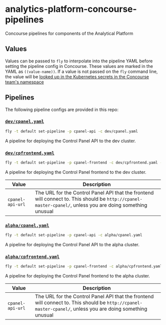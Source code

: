 # analytics-platform-concourse-pipelines
Concourse pipelines for components of the Analytical Platform

## Values

Values can be passed to `fly` to interpolate into the pipeline YAML before
setting the pipeline config in Concourse. These values are marked in the YAML as
`((value-name))`. If a value is not passed on the `fly` command line, the value
will be [looked up in the Kubernetes secrets in the Concourse team's
namespace](https://github.com/kubernetes/charts/tree/master/stable/concourse#kubernetes-secrets)

## Pipelines

The following pipeline configs are provided in this repo:

### [`dev/cpanel.yaml`](dev/cpanel.yaml)
```sh
fly -t default set-pipeline -p cpanel-api -c dev/cpanel.yaml
```
A pipeline for deploying the Control Panel API to the dev cluster.

### [`dev/cpfrontend.yaml`](dev/cpfrontend.yaml)
```sh
fly -t default set-pipeline -p cpanel-frontend -c dev/cpfrontend.yaml -v cpanel-api-url=http://cpanel-master-cpanel
```
A pipeline for deploying the Control Panel frontend to the dev cluster.
<table>
<thead><tr><th>Value</th><th>Description</th></tr></thead>
<tbody>
    <tr>
    <td><code>cpanel-api-url</code></td>
    <td>The URL for the Control Panel API that the frontend will connect to. This should be <code>http://cpanel-master-cpanel/</code>, unless you are doing something unusual</td></tr>
</tbody>
</table>

### [`alpha/cpanel.yaml`](alpha/cpanel.yaml)
```sh
fly -t default set-pipeline -p cpanel-api -c alpha/cpanel.yaml
```
A pipeline for deploying the Control Panel API to the alpha cluster.

### [`alpha/cpfrontend.yaml`](alpha/cpfrontend.yaml)
```sh
fly -t default set-pipeline -p cpanel-frontend -c alpha/cpfrontend.yaml -v cpanel-api-url=http://cpanel-master-cpanel
```
A pipeline for deploying the Control Panel frontend to the alpha cluster.
<table>
<thead><tr><th>Value</th><th>Description</th></tr></thead>
<tbody>
    <tr>
    <td><code>cpanel-api-url</code></td>
    <td>The URL for the Control Panel API that the frontend will connect to. This should be <code>http://cpanel-master-cpanel/</code>, unless you are doing something unusual</td></tr>
</tbody>
</table>
